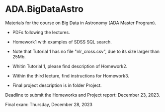 # ADA.BigDataAstro
Materials for the course on Big Data in Astronomy (ADA Master Program).

- PDFs following the lectures.
  
- Homework1 with examples of SDSS SQL search.
  
- Note that Tutorial 1 has no file "nlr_cross.csv", due to its size larger than 25Mb.
  
- Whitin Tutorial 1, please find description of Homework2.
  
- Within the third lecture, find instructions for Homework3.

- Final project description is in folder Project.

Deadline to submit the Homeworks and Project report: December 23, 2023.

Final exam: Thursday, December 28, 2023
